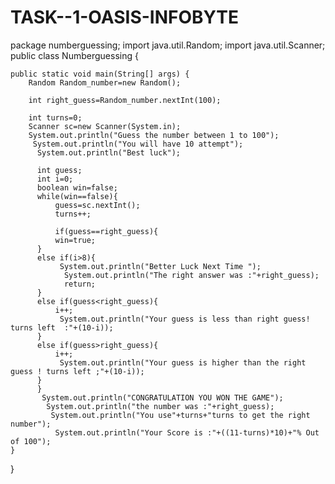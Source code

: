 # TASK--1-OASIS-INFOBYTE
package numberguessing;
import java.util.Random;
import java.util.Scanner;
public class Numberguessing {

    public static void main(String[] args) {
        Random Random_number=new Random();
        
        int right_guess=Random_number.nextInt(100);
        
        int turns=0;
        Scanner sc=new Scanner(System.in);
        System.out.println("Guess the number between 1 to 100");
         System.out.println("You will have 10 attempt");
          System.out.println("Best luck");
          
          int guess;
          int i=0;
          boolean win=false;
          while(win==false){
              guess=sc.nextInt();
              turns++;
          
              if(guess==right_guess){
              win=true;
          }
          else if(i>8){
               System.out.println("Better Luck Next Time ");
                System.out.println("The right answer was :"+right_guess);
                return;
          }
          else if(guess<right_guess){
              i++;
               System.out.println("Your guess is less than right guess!  turns left  :"+(10-i));
          }
          else if(guess>right_guess){
              i++;
               System.out.println("Your guess is higher than the right guess ! turns left ;"+(10-i));
          }
          }
           System.out.println("CONGRATULATION YOU WON THE GAME");
            System.out.println("the number was :"+right_guess);
             System.out.println("You use"+turns+"turns to get the right number");
              System.out.println("Your Score is :"+((11-turns)*10)+"% Out of 100");
    }
    
}
